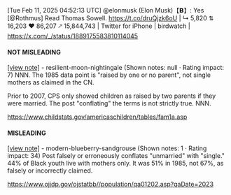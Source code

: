 [Tue Feb 11, 2025 04:52:13 UTC] @elonmusk (Elon Musk)【𝗕】: Yes [@Rothmus] Read Thomas Sowell. https://t.co/druQjzk6oU | ↳ 5,820 ⇅ 16,203 ♥ 86,207 🡕 15,844,743 | Twitter for iPhone | birdwatch | https://x.com/_/status/1889175583810114045

#### NOT MISLEADING

[[view note]](https://x.com/i/birdwatch/n/1889488330343194825) - resilient-moon-nightingale (Shown notes: null · Rating impact: 7)
NNN. The 1985 data point is "raised by one or no parent", not single mothers as claimed in the CN.

Prior to 2007, CPS only showed children as raised by two parents if they were married. The post "conflating" the terms is not strictly true. NNN.

https://www.childstats.gov/americaschildren/tables/fam1a.asp

#### MISLEADING

[[view note]](https://x.com/i/birdwatch/n/1889456043391950890) - modern-blueberry-sandgrouse (Shown notes: 1 · Rating impact: 34)
Post falsely or erroneously conflates "unmarried" with "single." 44% of Black youth live with mothers only. It was 51% in 1985, not 67%, as falsely or incorrectly claimed.

https://www.ojjdp.gov/ojstatbb//population/qa01202.asp?qaDate=2023
